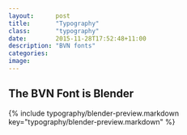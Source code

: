```yaml
---
layout:      post
title:       "Typography"
class:       "typography"
date:        2015-11-28T17:52:48+11:00
description: "BVN fonts"
categories:
image:
---
```

## The BVN Font is Blender

{% include typography/blender-preview.markdown key="typography/blender-preview.markdown" %}
